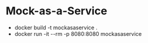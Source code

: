# Mock-as-a-Service
* docker build -t mockasaservice .
* docker run -it --rm -p 8080:8080 mockasaservice
